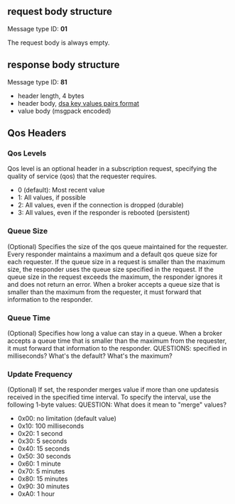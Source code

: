 ## request body structure

Message type ID:  **01**

The request body is always empty.

## response body structure

Message type ID:  **81**

* header length, 4 bytes
* header body, [dsa key values pairs format](../common/DSA-Binary-Encoding.md#key-value-pairs-encoding)
* value body (msgpack encoded)

## Qos Headers

### Qos Levels
Qos level is an optional header in a subscription request, specifying the quality of service (qos) that the requester requires.

* 0 (default): Most recent value
* 1: All values, if possible
* 2: All values, even if the connection is dropped (durable)
* 3: All values, even if the responder is rebooted (persistent)

### Queue Size
(Optional) Specifies the size of the qos queue maintained for the requester. Every responder maintains a maximum and a default qos queue size for each requester. If the queue size in a request is smaller than the maximum size, the responder uses the queue size specified in the request. If the queue size in the request exceeds the maximum, the responder ignores it and does not return an error. When a broker accepts a queue size that is smaller than the maximum from the requester, it must forward that information to the responder.

### Queue Time
(Optional) Specifies how long a value can stay in a queue. When a broker accepts a queue time that is smaller than the maximum from the requester, it must forward that information to the responder. QUESTIONS: specified in milliseconds? What's the default? What's the maximum?

### Update Frequency 
(Optional) If set, the responder merges value if more than one updatesis received in the specified time interval. To specify the interval, use the following 1-byte values: QUESTION: What does it mean to "merge" values?

  * 0x00: no limitation (default value)
  * 0x10: 100 milliseconds
  * 0x20: 1 second
  * 0x30: 5 seconds   
  * 0x40: 15 seconds
  * 0x50: 30 seconds
  * 0x60: 1 minute
  * 0x70: 5 minutes
  * 0x80: 15 minutes
  * 0x90: 30 minutes
  * 0xA0: 1 hour
